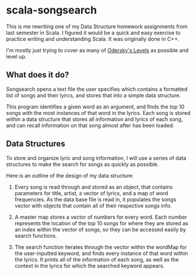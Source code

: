 # scala-songsearch

This is me rewriting one of my Data Structure homework assignments from last semester in Scala. I figured it would be a quick and easy exercise to practice writing and understanding Scala. It was originally done in C++.

I'm mostly just trying to cover as many of [Odersky's Levels](http://www.scala-lang.org/old/node/8610) as possible and level up.

## What does it do?

Songsearch opens a text file the user specifies which contains a formatted list of songs and their lyircs, and stores that into a simple data structure.

This program identifies a given word as an argument, and finds the top 10 songs with the most instances of that word in the lyrics. Each song is stored within a data structure that stores all information and lyrics of each song, and
can recall information on that song almost after
has been loaded.


## Data Structures

To store and organize lyric and song information, I will use a series of data structures to make the search for songs as quickly as possible.

Here is an outline of the design of my data structure:

1. Every song is read through and stored as an object, that contains parameters for title, artist, a vector of lyrics, and a map of word frequencies. As the data base file is read in, it populates the songs vector with objects that contain all of their respective songs info.

2. A master map stores a vector of numbers for every word. Each number represents the location of the top 10 songs for where they are stored as an index within the vector of songs, so they can be accessed easily by search functions.

3. The search function iterates through the vector within the wordMap for the user-inputted keyword, and finds every instance of that word within the lyrics. It prints all of the information of each song, as well as the context in the lyrics for which the searched keyword appears. 
